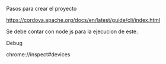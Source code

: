 Pasos para crear el proyecto

https://cordova.apache.org/docs/en/latest/guide/cli/index.html

Se debe contar con node js para la ejecucion de este.


Debug 

chrome://inspect#devices
